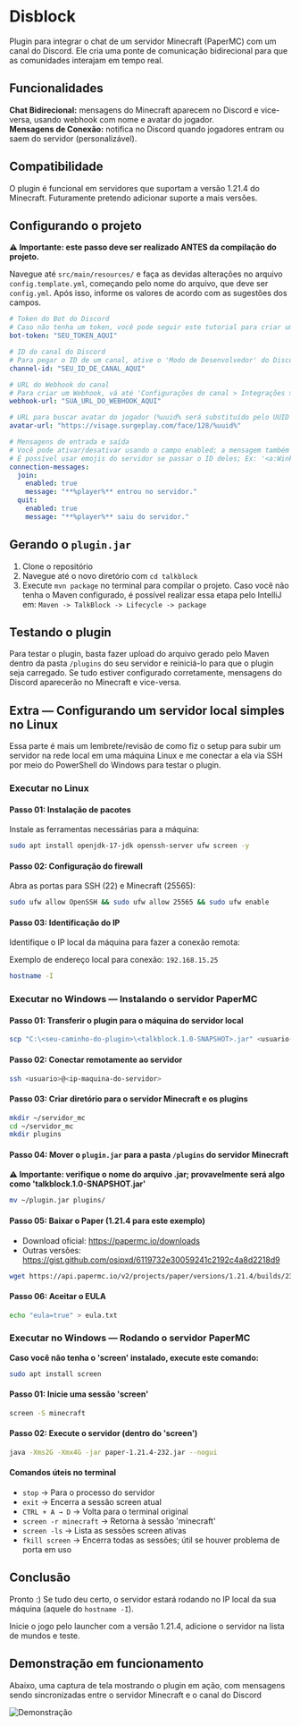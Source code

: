 # Disblock

Plugin para integrar o chat de um servidor Minecraft (PaperMC) com um canal do Discord. Ele cria uma ponte de comunicação bidirecional para que as comunidades interajam em tempo real.

## Funcionalidades

**Chat Bidirecional:** mensagens do Minecraft aparecem no Discord e vice-versa, usando webhook com nome e avatar do jogador.  
**Mensagens de Conexão:** notifica no Discord quando jogadores entram ou saem do servidor (personalizável).

## Compatibilidade

O plugin é funcional em servidores que suportam a versão 1.21.4 do Minecraft. Futuramente pretendo adicionar suporte a mais versões.

## Configurando o projeto

**⚠ Importante: este passo deve ser realizado ANTES da compilação do projeto.**

Navegue até `src/main/resources/` e faça as devidas alterações no arquivo `config.template.yml`, começando pelo nome do arquivo, que deve ser `config.yml`. Após isso, informe os valores de acordo com as sugestões dos campos.

```yaml
# Token do Bot do Discord
# Caso não tenha um token, você pode seguir este tutorial para criar um bot: https://discordjs.guide/preparations/setting-up-a-bot-application.html#creating-your-bot
bot-token: "SEU_TOKEN_AQUI"

# ID do canal do Discord
# Para pegar o ID de um canal, ative o 'Modo de Desenvolvedor' do Discord e clique com o botão direito sobre o canal desejado
channel-id: "SEU_ID_DE_CANAL_AQUI"

# URL do Webhook do canal
# Para criar um Webhook, vá até 'Configurações do canal > Integrações > Webhooks > Novo Webhook'
webhook-url: "SUA_URL_DO_WEBHOOK_AQUI"

# URL para buscar avatar do jogador (%uuid% será substituído pelo UUID do jogador)
avatar-url: "https://visage.surgeplay.com/face/128/%uuid%"

# Mensagens de entrada e saída
# Você pode ativar/desativar usando o campo enabled; a mensagem também pode ser alterada :)
# É possível usar emojis do servidor se passar o ID deles; Ex: '<a:WinkU:865749015047045141> **%player%** entrou no servidor.'
connection-messages:
  join:
    enabled: true
    message: "**%player%** entrou no servidor."
  quit:
    enabled: true
    message: "**%player%** saiu do servidor."
```

## Gerando o `plugin.jar`

01. Clone o repositório  
02. Navegue até o novo diretório com `cd talkblock`  
03. Execute `mvn package` no terminal para compilar o projeto. Caso você não tenha o Maven configurado, é possível realizar essa etapa pelo IntelliJ em: `Maven -> TalkBlock -> Lifecycle -> package`

## Testando o plugin

Para testar o plugin, basta fazer upload do arquivo gerado pelo Maven dentro da pasta `/plugins` do seu servidor e reiniciá-lo para que o plugin seja carregado. Se tudo estiver configurado corretamente, mensagens do Discord aparecerão no Minecraft e vice-versa.

## Extra — Configurando um servidor local simples no Linux

Essa parte é mais um lembrete/revisão de como fiz o setup para subir um servidor na rede local em uma máquina Linux e me conectar a ela via SSH por meio do PowerShell do Windows para testar o plugin.

### Executar no Linux

#### Passo 01: Instalação de pacotes

Instale as ferramentas necessárias para a máquina:

```bash
sudo apt install openjdk-17-jdk openssh-server ufw screen -y
```

#### Passo 02: Configuração do firewall

Abra as portas para SSH (22) e Minecraft (25565):

```bash
sudo ufw allow OpenSSH && sudo ufw allow 25565 && sudo ufw enable
```

#### Passo 03: Identificação do IP

Identifique o IP local da máquina para fazer a conexão remota:

Exemplo de endereço local para conexão: `192.168.15.25`

```bash
hostname -I
```

### Executar no Windows — Instalando o servidor PaperMC

#### Passo 01: Transferir o plugin para o máquina do servidor local

```bash
scp "C:\<seu-caminho-do-plugin>\<talkblock.1.0-SNAPSHOT>.jar" <usuario-linux>@<ip-linux>:~
```

#### Passo 02: Conectar remotamente ao servidor

```bash
ssh <usuario>@<ip-maquina-do-servidor>
```

#### Passo 03: Criar diretório para o servidor Minecraft e os plugins

```bash
mkdir ~/servidor_mc
cd ~/servidor_mc
mkdir plugins
```

#### Passo 04: Mover o `plugin.jar` para a pasta `/plugins` do servidor Minecraft

**⚠ Importante: verifique o nome do arquivo .jar; provavelmente será algo como 'talkblock.1.0-SNAPSHOT.jar'**

```bash
mv ~/plugin.jar plugins/
```

#### Passo 05: Baixar o Paper (1.21.4 para este exemplo)

- Download oficial: https://papermc.io/downloads  
- Outras versões: https://gist.github.com/osipxd/6119732e30059241c2192c4a8d2218d9

```bash
wget https://api.papermc.io/v2/projects/paper/versions/1.21.4/builds/232/downloads/paper-1.21.4-232.jar
```

#### Passo 06: Aceitar o EULA

```bash
echo "eula=true" > eula.txt
```

### Executar no Windows — Rodando o servidor PaperMC

**Caso você não tenha o 'screen' instalado, execute este comando:**

```bash
sudo apt install screen
```

#### Passo 01: Inicie uma sessão 'screen'

```bash
screen -S minecraft
```

#### Passo 02: Execute o servidor (dentro do 'screen')

```bash
java -Xms2G -Xmx4G -jar paper-1.21.4-232.jar --nogui
```

#### Comandos úteis no terminal

- `stop` → Para o processo do servidor  
- `exit` → Encerra a sessão screen atual  
- `CTRL + A → D` → Volta para o terminal original  
- `screen -r minecraft` → Retorna à sessão 'minecraft'  
- `screen -ls` → Lista as sessões screen ativas  
- `fkill screen` → Encerra todas as sessões; útil se houver problema de porta em uso

## Conclusão

Pronto :) Se tudo deu certo, o servidor estará rodando no IP local da sua máquina (aquele do `hostname -I`).

Inicie o jogo pelo launcher com a versão 1.21.4, adicione o servidor na lista de mundos e teste.

## Demonstração em funcionamento

Abaixo, uma captura de tela mostrando o plugin em ação, com mensagens sendo sincronizadas entre o servidor Minecraft e o canal do Discord

![Demonstração](https://i.imgur.com/zhdFFVG.png)

